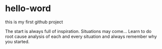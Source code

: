# hello-word
this is my first github project

The start is always full of inspiration.
Situations may come...
Learn to do root cause analysis of each and every situation and always remember why you started.
